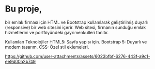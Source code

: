 # Bu proje,
bir emlak firması için HTML ve Bootstrap kullanılarak geliştirilmiş duyarlı (responsive) bir web sitesini içerir.
Web sitesi, firmanın sunduğu emlak hizmetlerini ve portföyündeki gayrimenkulleri tanıtır.

Kullanılan Teknolojiler
HTML5: Sayfa yapısı için.
Bootstrap 5: Duyarlı ve modern tasarım.
CSS: Özel stil eklemeleri.


https://github.com/user-attachments/assets/6023bfbf-6276-443f-a9c1-ee9d00a2b749
